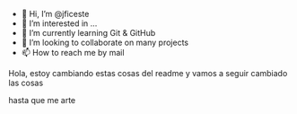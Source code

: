 - 👋 Hi, I’m @jficeste
- 👀 I’m interested in ...
- 🌱 I’m currently learning Git & GitHub
- 💞️ I’m looking to collaborate on many projects
- 📫 How to reach me by mail

<!---
jficeste/jficeste is a ✨ special ✨ repository because its `README.md` (this file) appears on your GitHub profile.
You can click the Preview link to take a look at your changes.
--->

Hola, estoy cambiando estas cosas del readme
y vamos a seguir cambiado las cosas

hasta que me arte